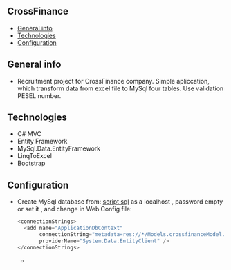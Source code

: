 ## CrossFinance

* [General info](#general-info)
* [Technologies](#technologies)
* [Configuration](#configuration)

## General info
* Recruitment project for CrossFinance company.  Simple apliccation, which transform data from excel file to MySql four tables.  Use validation PESEL number.


## Technologies
* C# MVC 
* Entity Framework 
* MySql.Data.EntityFramework
* LinqToExcel
* Bootstrap 

## Configuration

* Create MySql database from: [script sql](https://github.com/farti/CrossFinance/blob/master/CrossFinance/DataBaseScript/crossfinance.sql) 
  as a localhost , password empty or set it , and change in Web.Config file:  
  
  ```C#
  <connectionStrings>
    <add name="ApplicationDbContext" 
         connectionString="metadata=res://*/Models.crossfinanceModel.csdl|res://*/Models.crossfinanceModel.ssdl|res://*/Models.crossfinanceModel.msl;provider=MySql.Data.MySqlClient;provider connection string=&quot;server=localhost;user id=root;password=;database=crossfinance&quot;" 
         providerName="System.Data.EntityClient" />
  </connectionStrings>
  ```
  
  *
  

